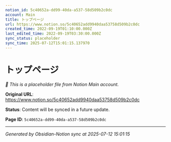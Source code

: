 ```yaml
---
notion_id: 5c40652a-dd99-40da-a537-58d509b2c0dc
account: Main
title: トップページ
url: https://www.notion.so/5c40652add9940daa53758d509b2c0dc
created_time: 2022-09-19T01:10:00.000Z
last_edited_time: 2022-09-19T03:30:00.000Z
sync_status: placeholder
sync_time: 2025-07-12T15:01:15.137970
---
```


# トップページ

*🔄 This is a placeholder file from Notion Main account.*

**Original URL**: https://www.notion.so/5c40652add9940daa53758d509b2c0dc

**Status**: Content will be synced in a future update.

**Page ID**: `5c40652a-dd99-40da-a537-58d509b2c0dc`

---

*Generated by Obsidian-Notion sync at 2025-07-12 15:01:15*

